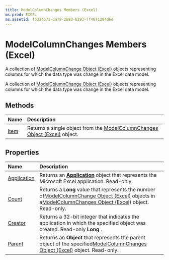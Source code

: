 ```yaml
---
title: ModelColumnChanges Members (Excel)
ms.prod: EXCEL
ms.assetid: f5324b71-da79-2b8d-b293-7f4071204d6e
---
```



# ModelColumnChanges Members (Excel)
A collection of [ModelColumnChange Object (Excel)](modelcolumnchange-object-excel.md) objects representing columns for which the data type was change in the Excel data model.

A collection of [ModelColumnChange Object (Excel)](modelcolumnchange-object-excel.md) objects representing columns for which the data type was change in the Excel data model.


## Methods



|**Name**|**Description**|
|:-----|:-----|
|[Item](modelcolumnchanges-item-method-excel.md)|Returns a single object from the [ModelColumnChanges Object (Excel)](modelcolumnchanges-object-excel.md) object.|

## Properties



|**Name**|**Description**|
|:-----|:-----|
|[Application](modelcolumnchanges-application-property-excel.md)|Returns an  **[Application](application-object-excel.md)** object that represents the Microsoft Excel application. Read-only.|
|[Count](modelcolumnchanges-count-property-excel.md)|Returns a  **Long** value that represents the number of[ModelColumnChange Object (Excel)](modelcolumnchange-object-excel.md) objects in a[ModelColumnChanges Object (Excel)](modelcolumnchanges-object-excel.md) object. Read-only.|
|[Creator](modelcolumnchanges-creator-property-excel.md)|Returns a 32-bit integer that indicates the application in which the specified object was created. Read-only  **Long** .|
|[Parent](modelcolumnchanges-parent-property-excel.md)|Returns an  **Object** that represents the parent object of the specified[ModelColumnChanges Object (Excel)](modelcolumnchanges-object-excel.md) object. Read-only.|


